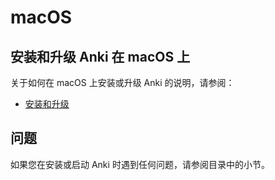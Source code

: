 # macOS

## 安装和升级 Anki 在 macOS 上

关于如何在 macOS 上安装或升级 Anki 的说明，请参阅：

- [安装和升级](installing.md)

## 问题

如果您在安装或启动 Anki 时遇到任何问题，请参阅目录中的小节。

